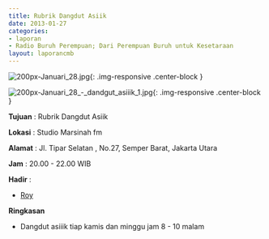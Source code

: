 ```yaml
---
title: Rubrik Dangdut Asiik 
date: 2013-01-27
categories:
- laporan
- Radio Buruh Perempuan; Dari Perempuan Buruh untuk Kesetaraan
layout: laporancmb
---
```



![200px-Januari_28.jpg](/uploads/200px-Januari_28.jpg){: .img-responsive .center-block }

![200px-Januari_28_-_dandgut_asiiik_1.jpg](/uploads/200px-Januari_28_-_dandgut_asiiik_1.jpg){: .img-responsive .center-block }


**Tujuan** : Rubrik Dangdut Asiik 

**Lokasi** : Studio Marsinah fm 

**Alamat** : Jl. Tipar Selatan , No.27, Semper Barat, Jakarta Utara 

**Jam** : 20.00 - 22.00 WIB 

**Hadir** :
* [Roy](http://wiki.ciptamedia.org/wiki/Roy)

**Ringkasan**  
* Dangdut asiiik tiap kamis dan minggu jam 8 - 10 malam
